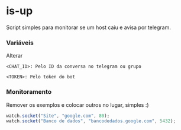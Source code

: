 # is-up
Script simples para monitorar se um host caiu e avisa por telegram.


### Variáveis

Alterar

```
<CHAT_ID>: Pelo ID da conversa no telegram ou grupo

<TOKEN>: Pelo token do bot
```

### Monitoramento

Remover os exemplos e colocar outros no lugar, simples :)

```js
watch.socket("Site", "google.com", 80);
watch.socket("Banco de dados", "bancodedados.google.com", 5432);
```

